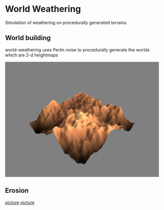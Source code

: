 # World Weathering

Simulation of weathering on procedurally generated terrains

## World building

world-weathering uses Perlin noise to procedurally generate the worlds which are 2-d heightmaps

![picture](ReadmeContent/pre_erosion_snapshot.png)

## Erosion

[picture](ReadmeContent/before.png)
[picture](ReadmeContent/after.png)
